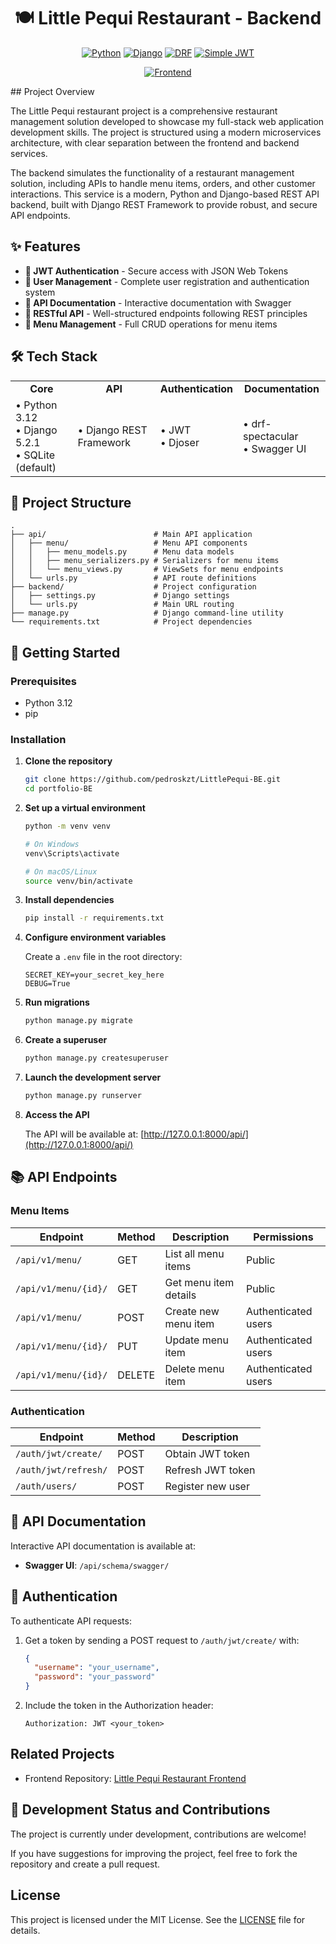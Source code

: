 <div align="center">

# 🍽️ Little Pequi Restaurant - Backend

[![Python](https://img.shields.io/badge/Python-3.12-blue.svg?style=flat&logo=python)](https://www.python.org)
[![Django](https://img.shields.io/badge/Django-5.2.1-green.svg?style=flat&logo=django)](https://www.djangoproject.com)
[![DRF](https://img.shields.io/badge/DRF-3.16.0-red.svg?style=flat&logo=)](https://www.django-rest-framework.org/)
[![Simple JWT](https://img.shields.io/badge/Simple%20JWT-5.5.0-green)](https://github.com/jazzband/djangorestframework-simplejwt)

[![Frontend](https://img.shields.io/badge/Littl%20Pequi%20Frontend-0.0.1-F9D259)](https://github.com/pedroskzt/LittlePequi-FE)

</div>
## Project Overview
 
The Little Pequi restaurant project is a comprehensive restaurant management solution developed to showcase my full-stack web application development skills.
The project is structured using a modern microservices architecture, with clear separation between the frontend and backend services.

The backend simulates the functionality of a restaurant management solution, including APIs to handle menu items, orders, and other customer interactions.
This service is a modern, Python and Django-based REST API backend, built with Django REST Framework to provide robust, and secure API endpoints.


## ✨ Features

- **🔐 JWT Authentication** - Secure access with JSON Web Tokens
- **👤 User Management** - Complete user registration and authentication system
- **📝 API Documentation** - Interactive documentation with Swagger
- **🔄 RESTful API** - Well-structured endpoints following REST principles
- **🍕 Menu Management** - Full CRUD operations for menu items

## 🛠️ Tech Stack

<table>
  <tr>
    <td align="center"><b>Core</b></td>
    <td align="center"><b>API</b></td>
    <td align="center"><b>Authentication</b></td>
    <td align="center"><b>Documentation</b></td>
  </tr>
  <tr>
    <td>
      • Python 3.12<br/>
      • Django 5.2.1<br/>
      • SQLite (default)
    </td>
    <td>
      • Django REST Framework<br/>
    </td>
    <td>
      • JWT<br/>
      • Djoser<br/>
    </td>
    <td>
      • drf-spectacular<br/>
      • Swagger UI<br/>
    </td>
  </tr>
</table>



## 📁️ Project Structure

```
.
├── api/                        # Main API application
│   ├── menu/                   # Menu API components
│   │   ├── menu_models.py      # Menu data models
│   │   ├── menu_serializers.py # Serializers for menu items
│   │   └── menu_views.py       # ViewSets for menu endpoints
│   └── urls.py                 # API route definitions
├── backend/                    # Project configuration
│   ├── settings.py             # Django settings
│   └── urls.py                 # Main URL routing
├── manage.py                   # Django command-line utility
└── requirements.txt            # Project dependencies
```

## 🚀 Getting Started

### Prerequisites

- Python 3.12
- pip

### Installation

1. **Clone the repository**

   ```bash
   git clone https://github.com/pedroskzt/LittlePequi-BE.git
   cd portfolio-BE
   ```

2. **Set up a virtual environment**

   ```bash
   python -m venv venv
   
   # On Windows
   venv\Scripts\activate
   
   # On macOS/Linux
   source venv/bin/activate
   ```

3. **Install dependencies**

   ```bash
   pip install -r requirements.txt
   ```

4. **Configure environment variables**

   Create a `.env` file in the root directory:
   
   ```
   SECRET_KEY=your_secret_key_here
   DEBUG=True
   ```

5. **Run migrations**

   ```bash
   python manage.py migrate
   ```

6. **Create a superuser**

   ```bash
   python manage.py createsuperuser
   ```

7. **Launch the development server**

   ```bash
   python manage.py runserver
   ```

8. **Access the API**

   The API will be available at: [http://127.0.0.1:8000/api/](http://127.0.0.1:8000/api/)

## 📚 API Endpoints

### Menu Items

| Endpoint             | Method | Description           | Permissions         |
|----------------------|--------|-----------------------|---------------------|
| `/api/v1/menu/`      | GET    | List all menu items   | Public              |
| `/api/v1/menu/{id}/` | GET    | Get menu item details | Public              |
| `/api/v1/menu/`      | POST   | Create new menu item  | Authenticated users |
| `/api/v1/menu/{id}/` | PUT    | Update menu item      | Authenticated users |
| `/api/v1/menu/{id}/` | DELETE | Delete menu item      | Authenticated users |

### Authentication

| Endpoint             | Method | Description       |
|----------------------|--------|-------------------|
| `/auth/jwt/create/`  | POST   | Obtain JWT token  |
| `/auth/jwt/refresh/` | POST   | Refresh JWT token |
| `/auth/users/`       | POST   | Register new user |

## 📖 API Documentation

Interactive API documentation is available at:

- **Swagger UI**: `/api/schema/swagger/`

## 🔐 Authentication

To authenticate API requests:

1. Get a token by sending a POST request to `/auth/jwt/create/` with:
   ```json
   {
     "username": "your_username",
     "password": "your_password"
   }
   ```

2. Include the token in the Authorization header:
   ```
   Authorization: JWT <your_token>
   ```
## Related Projects

- Frontend Repository: [Little Pequi Restaurant Frontend](https://github.com/pedroskzt/LittlePequi-FE)

## 🚧 Development Status and Contributions

The project is currently under development, contributions are welcome!

If you have suggestions for improving the project, feel free to fork the repository and create a pull request.

## License

This project is licensed under the MIT License. See the [LICENSE](LICENSE) file for details.
